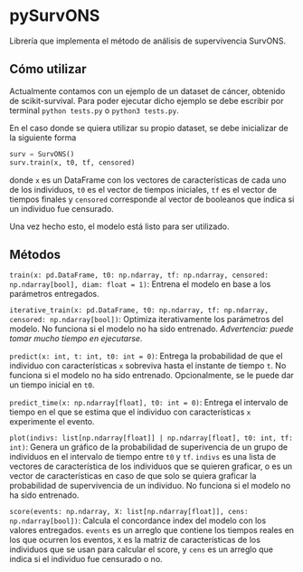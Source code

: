 # pySurvONS
Librería que implementa el método de análisis de supervivencia SurvONS.

## Cómo utilizar

Actualmente contamos con un ejemplo de un dataset de cáncer, obtenido de scikit-survival. Para poder ejecutar dicho ejemplo se debe escribir por terminal ```python tests.py``` o ```python3 tests.py```.

En el caso donde se quiera utilizar su propio dataset, se debe inicializar de la siguiente forma

```py
surv = SurvONS()
surv.train(x, t0, tf, censored)
```
donde ``x`` es un DataFrame con los vectores de características de cada uno de los individuos, ``t0`` es el vector de tiempos iniciales, ``tf`` es el vector de tiempos finales y ``censored`` corresponde al vector de booleanos que indica si un individuo fue censurado.

Una vez hecho esto, el modelo está listo para ser utilizado.

## Métodos

```train(x: pd.DataFrame, t0: np.ndarray, tf: np.ndarray, censored: np.ndarray[bool], diam: float = 1)```: Entrena el modelo en base a los parámetros entregados. 

```iterative_train(x: pd.DataFrame, t0: np.ndarray, tf: np.ndarray, censored: np.ndarray[bool])```: Optimiza iterativamente los parámetros del modelo. No funciona si el modelo no ha sido entrenado. _Advertencia: puede tomar mucho tiempo en ejecutarse._

```predict(x: int, t: int, t0: int = 0)```: Entrega la probabilidad de que el individuo con características ``x`` sobreviva hasta el instante de tiempo ``t``. No funciona si el modelo no ha sido entrenado. Opcionalmente, se le puede dar un tiempo inicial en ```t0```.

```predict_time(x: np.ndarray[float], t0: int = 0)```: Entrega el intervalo de tiempo en el que se estima que el individuo con características ``x`` experimente el evento.

```plot(indivs: list[np.ndarray[float]] | np.ndarray[float], t0: int, tf: int)```: Genera un gráfico de la probabilidad de superivencia de un grupo de individuos en el intervalo de tiempo entre ``t0`` y ``tf``. ``indivs`` es una lista de vectores de característica de los individuos que se quieren graficar, o es un vector de características en caso de que solo se quiera graficar la probabilidad de supervivencia de un individuo. No funciona si el modelo no ha sido entrenado.

```score(events: np.ndarray, X: list[np.ndarray[float]], cens: np.ndarray[bool])```: Calcula el concordance index del modelo con los valores entregados. ``events`` es un arreglo que contiene los tiempos reales en los que ocurren los eventos, ``X`` es la matriz de características de los individuos que se usan para calcular el score, y ``cens`` es un arreglo que indica si el individuo fue censurado o no.